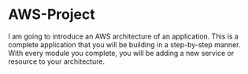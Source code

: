 # AWS-Project
I am going to introduce an AWS architecture of an application. This is a complete application that you will be building in a step-by-step manner. With every module you complete, you will be adding a new service or resource to your architecture.
